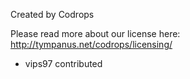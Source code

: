 Created by Codrops

Please read more about our license here: http://tympanus.net/codrops/licensing/ 

- vips97 contributed
